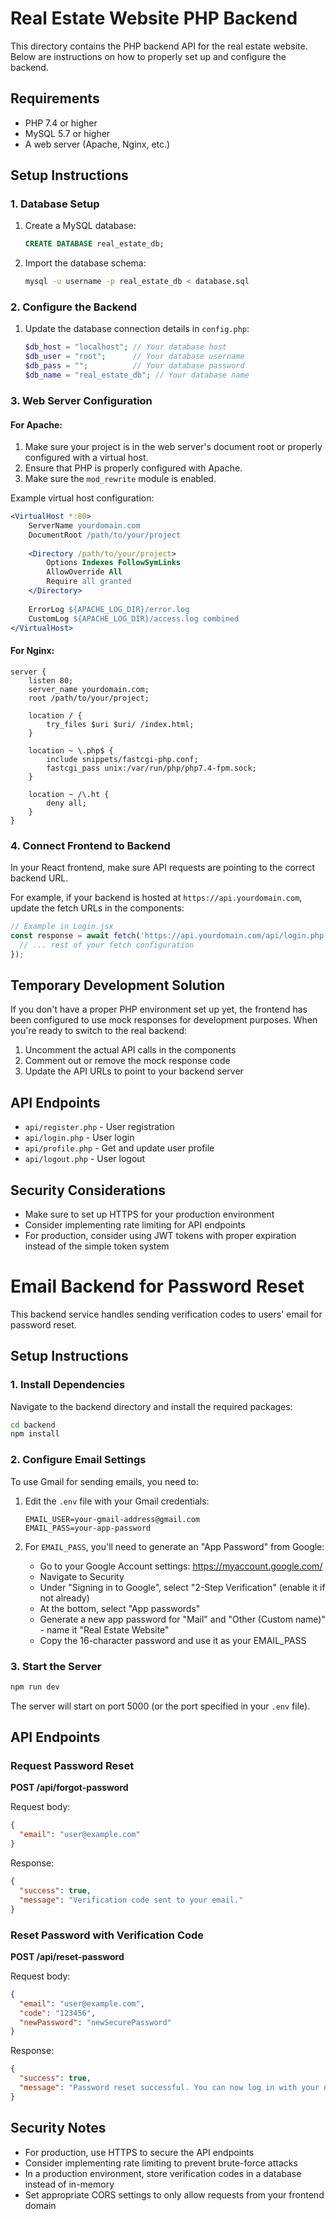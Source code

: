 # Real Estate Website PHP Backend

This directory contains the PHP backend API for the real estate website. Below are instructions on how to properly set up and configure the backend.

## Requirements

- PHP 7.4 or higher
- MySQL 5.7 or higher
- A web server (Apache, Nginx, etc.)

## Setup Instructions

### 1. Database Setup

1. Create a MySQL database:
   ```sql
   CREATE DATABASE real_estate_db;
   ```

2. Import the database schema:
   ```bash
   mysql -u username -p real_estate_db < database.sql
   ```

### 2. Configure the Backend

1. Update the database connection details in `config.php`:
   ```php
   $db_host = "localhost"; // Your database host
   $db_user = "root";      // Your database username
   $db_pass = "";          // Your database password
   $db_name = "real_estate_db"; // Your database name
   ```

### 3. Web Server Configuration

#### For Apache:

1. Make sure your project is in the web server's document root or properly configured with a virtual host.
2. Ensure that PHP is properly configured with Apache.
3. Make sure the `mod_rewrite` module is enabled.

Example virtual host configuration:
```apache
<VirtualHost *:80>
    ServerName yourdomain.com
    DocumentRoot /path/to/your/project
    
    <Directory /path/to/your/project>
        Options Indexes FollowSymLinks
        AllowOverride All
        Require all granted
    </Directory>
    
    ErrorLog ${APACHE_LOG_DIR}/error.log
    CustomLog ${APACHE_LOG_DIR}/access.log combined
</VirtualHost>
```

#### For Nginx:

```nginx
server {
    listen 80;
    server_name yourdomain.com;
    root /path/to/your/project;
    
    location / {
        try_files $uri $uri/ /index.html;
    }
    
    location ~ \.php$ {
        include snippets/fastcgi-php.conf;
        fastcgi_pass unix:/var/run/php/php7.4-fpm.sock;
    }
    
    location ~ /\.ht {
        deny all;
    }
}
```

### 4. Connect Frontend to Backend

In your React frontend, make sure API requests are pointing to the correct backend URL. 

For example, if your backend is hosted at `https://api.yourdomain.com`, update the fetch URLs in the components:

```js
// Example in Login.jsx
const response = await fetch('https://api.yourdomain.com/api/login.php', { 
  // ... rest of your fetch configuration
});
```

## Temporary Development Solution

If you don't have a proper PHP environment set up yet, the frontend has been configured to use mock responses for development purposes. When you're ready to switch to the real backend:

1. Uncomment the actual API calls in the components
2. Comment out or remove the mock response code
3. Update the API URLs to point to your backend server

## API Endpoints

- `api/register.php` - User registration
- `api/login.php` - User login
- `api/profile.php` - Get and update user profile
- `api/logout.php` - User logout

## Security Considerations

- Make sure to set up HTTPS for your production environment
- Consider implementing rate limiting for API endpoints
- For production, consider using JWT tokens with proper expiration instead of the simple token system

# Email Backend for Password Reset

This backend service handles sending verification codes to users' email for password reset.

## Setup Instructions

### 1. Install Dependencies

Navigate to the backend directory and install the required packages:

```bash
cd backend
npm install
```

### 2. Configure Email Settings

To use Gmail for sending emails, you need to:

1. Edit the `.env` file with your Gmail credentials:
   ```
   EMAIL_USER=your-gmail-address@gmail.com
   EMAIL_PASS=your-app-password
   ```

2. For `EMAIL_PASS`, you'll need to generate an "App Password" from Google:
   - Go to your Google Account settings: https://myaccount.google.com/
   - Navigate to Security
   - Under "Signing in to Google", select "2-Step Verification" (enable it if not already)
   - At the bottom, select "App passwords"
   - Generate a new app password for "Mail" and "Other (Custom name)" - name it "Real Estate Website"
   - Copy the 16-character password and use it as your EMAIL_PASS

### 3. Start the Server

```bash
npm run dev
```

The server will start on port 5000 (or the port specified in your `.env` file).

## API Endpoints

### Request Password Reset

**POST /api/forgot-password**

Request body:
```json
{
  "email": "user@example.com"
}
```

Response:
```json
{
  "success": true,
  "message": "Verification code sent to your email."
}
```

### Reset Password with Verification Code

**POST /api/reset-password**

Request body:
```json
{
  "email": "user@example.com",
  "code": "123456",
  "newPassword": "newSecurePassword"
}
```

Response:
```json
{
  "success": true,
  "message": "Password reset successful. You can now log in with your new password."
}
```

## Security Notes

- For production, use HTTPS to secure the API endpoints
- Consider implementing rate limiting to prevent brute-force attacks
- In a production environment, store verification codes in a database instead of in-memory
- Set appropriate CORS settings to only allow requests from your frontend domain 